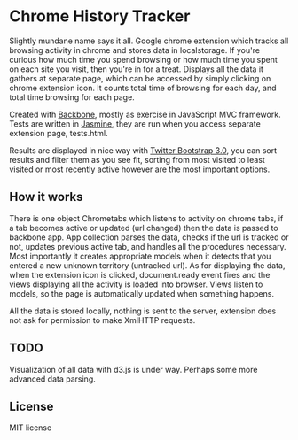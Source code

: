Chrome History Tracker
======================

Slightly mundane name says it all. Google chrome extension which tracks all browsing activity in chrome and stores data in localstorage.
If you're curious how much time you spend browsing or how much time you spent on each site you visit, then you're in for a treat. 
Displays all the data it gathers at separate page, which can be accessed by simply clicking on chrome extension icon. It counts total time of browsing for each day, and total time browsing for each page.   

Created with [Backbone](http://backbonejs.org/), mostly as exercise in JavaScript MVC framework. Tests are written in [Jasmine](http://pivotal.github.io/jasmine/), they are run when you access separate extension page, tests.html.

Results are displayed in nice way with [Twitter Bootstrap 3.0](http://getbootstrap.com/), you can sort results and filter them as you see fit, sorting from most visited to least visited or most recently active however are the most important options.  

How it works
------------
There is one object Chrometabs which listens to activity on chrome tabs, if a tab becomes active or updated (url changed) then the data 
is passed to backbone app. App collection parses the data, checks if the url is tracked or not, updates previous active tab, and handles all the procedures necessary. Most importantly it creates appropriate models when it detects that you entered a new unknown territory (untracked url). As for displaying the data, when the extension icon is clicked, document.ready event fires and the views displaying all the activity is loaded into browser. Views listen to models, so the page is automatically updated when something happens. 

All the data is stored locally, nothing is sent to the server, extension does not ask for permission to make XmlHTTP requests. 

TODO
----
Visualization of all data with d3.js is under way. Perhaps some more advanced data parsing. 

License 
-------
MIT license
